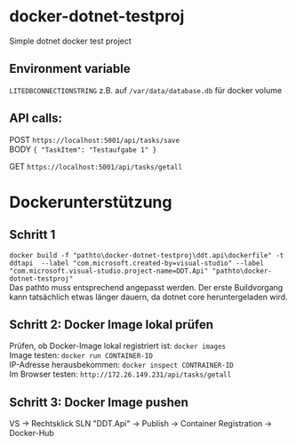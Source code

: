 # docker-dotnet-testproj
Simple dotnet docker test project

## Environment variable
`LITEDBCONNECTIONSTRING` z.B. auf `/var/data/database.db` für docker volume

## API calls:
POST `https://localhost:5001/api/tasks/save`  
BODY `{ "TaskItem": "Testaufgabe 1" }`

GET `https://localhost:5001/api/tasks/getall`

# Dockerunterstützung
## Schritt 1

`docker build -f "pathto\docker-dotnet-testproj\ddt.api\dockerfile" -t ddtapi  --label "com.microsoft.created-by=visual-studio" --label "com.microsoft.visual-studio.project-name=DDT.Api" "pathto\docker-dotnet-testproj"`  
Das pathto muss entsprechend angepasst werden. Der erste Buildvorgang kann tatsächlich etwas länger dauern, da dotnet core heruntergeladen wird.

## Schritt 2: Docker Image lokal prüfen  
Prüfen, ob Docker-Image lokal registriert ist: `docker images`  
Image testen: `docker run CONTAINER-ID`  
IP-Adresse herausbekommen: `docker inspect CONTRAINER-ID`  
Im Browser testen: `http://172.26.149.231/api/tasks/getall`  

## Schritt 3: Docker Image pushen  
VS -> Rechtsklick SLN "DDT.Api" -> Publish -> Container Registration -> Docker-Hub
